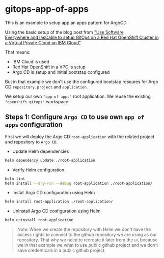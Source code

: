 # gitops-app-of-apps

This is an example to setup app an apps pattern for ArgoCD.

Using the basic setup of the blog post from ["Use Software Everywhere and IasCable to setup GitOps on a Red Hat OpenShift Cluster in a Virtual Private Cloud on IBM Cloud"](https://wp.me/paelj4-1tZ).

That means:

* IBM Cloud is used
* Red Hat OpenShift in a VPC is setup
* Argo CD is setup and initial bootstap configured

But in that example we don't use the configured bootstap resoures for Argo CD `repository`, `project` and `application`. 

We setup our own `"app-of-apps"` root application.
We reuse the existing `"openshift-gitops"` workspace.

## Steps 1: Configure `Argo CD` to use own `app of apps` configuration

First we will deploy the Argo CD `root-application` with the related project and repository to `Argo CD`.

* Update Helm dependencies

```sh
helm dependency update ./root-application
```

* Verify Helm configuration

```sh
helm lint
helm install --dry-run --debug root-application ./root-application/
```

* Install Argo CD configuration using Helm

```sh
helm install root-application ./root-application/
```

* Uninstall Argo CD configuration using Helm

```sh
helm uninstall root-application
```

>Note: When we create the repository with Helm we don't have the access rights to connect to the github repository we are using as our repository. That why we need to recreate it later from the ui, because we in that example we what to use public github project and we don't save credenticals in a public github project. 
